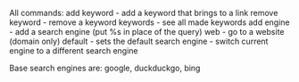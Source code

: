 All commands:
add keyword <keyword> <link> - add a keyword that brings to a link
remove keyword <keyword> - remove a keyword
keywords - see all made keywords
add engine <keyword> <link> - add a search engine (put %s in place of the query)
web <link> - go to a website (domain only)
default <engine> - sets the default search engine
<engine> - switch current engine to a different search engine

Base search engines are: google, duckduckgo, bing
